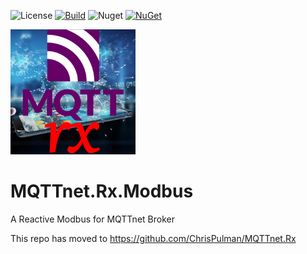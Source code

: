 ![License](https://img.shields.io/github/license/ChrisPulman/MQTTnet.Rx.Modbus.svg) [![Build](https://github.com/ChrisPulman/MQTTnet.Rx.Modbus/actions/workflows/BuildOnly.yml/badge.svg)](https://github.com/ChrisPulman/MQTTnet.Rx.Modbus/actions/workflows/BuildOnly.yml) ![Nuget](https://img.shields.io/nuget/dt/MQTTnet.Rx.Modbus?color=pink&style=plastic) [![NuGet](https://img.shields.io/nuget/v/MQTTnet.Rx.Modbus.svg?style=plastic)](https://www.nuget.org/packages/MQTTnet.Rx.Modbus)

<p align="left">
  <a href="https://github.com/ChrisPulman/MQTTnet.Rx.Modbus">
    <img alt="MQTTnet.Rx.Modbus" src="https://github.com/ChrisPulman/MQTTnet.Rx.Modbus/blob/main/Images/logo.png" width="200"/>
  </a>
</p>

# MQTTnet.Rx.Modbus
A Reactive Modbus for MQTTnet Broker

This repo has moved to https://github.com/ChrisPulman/MQTTnet.Rx
